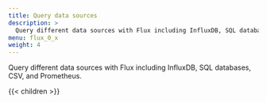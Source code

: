 ```yaml
---
title: Query data sources
description: >
  Query different data sources with Flux including InfluxDB, SQL databases, CSV, and Prometheus.
menu: flux_0_x
weight: 4
---
```


Query different data sources with Flux including InfluxDB, SQL databases, CSV, and Prometheus.

{{< children >}}